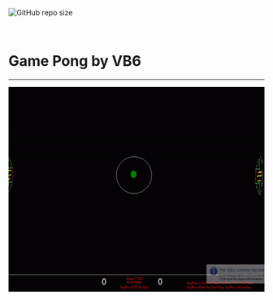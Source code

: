 <p>
<img alt="GitHub repo size" src="https://img.shields.io/github/repo-size/khod-naderi/pong">
</p><br />

# Game Pong by VB6
<hr />
<img src="./media/screen_record.gif" /><br />

